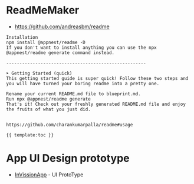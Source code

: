 
# ReadMeMaker
- https://github.com/andreasbm/readme

```
Installation
npm install @appnest/readme -D
If you don't want to install anything you can use the npx @appnest/readme generate command instead.

-----------------------------------------------------

➤ Getting Started (quick)
This getting started guide is super quick! Follow these two steps and you will have turned your boring readme into a pretty one.

Rename your current README.md file to blueprint.md.
Run npx @appnest/readme generate
That's it! Check out your freshly generated README.md file and enjoy the fruits of what you just did.


https://github.com/charankumarpalla/readme#usage

{{ template:toc }}

```


# App UI Design prototype
- [InVissionApp](https://www.invisionapp.com/)  - UI ProtoType 